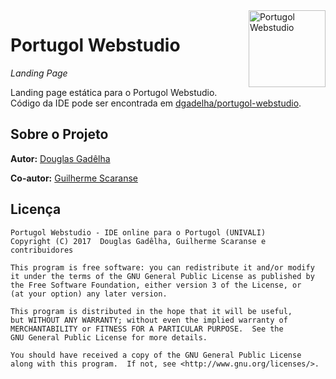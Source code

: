 <img src="https://univali-lite.github.io/Portugol-Studio/img/logo.svg" width="123px" alt="Portugol Webstudio" align="right">

# Portugol Webstudio

*Landing Page*

Landing page estática para o Portugol Webstudio. Código da IDE pode ser encontrada em [dgadelha/portugol-webstudio](https://github.com/dgadelha/Portugol-Webstudio/).

## Sobre o Projeto

**Autor:** [Douglas Gadêlha](mailto:dgadelha@live.com)

**Co-autor:** [Guilherme Scaranse](mailto:guilherme.scaranse@ifba.edu.br)

## Licença
    Portugol Webstudio - IDE online para o Portugol (UNIVALI)
    Copyright (C) 2017  Douglas Gadêlha, Guilherme Scaranse e contribuidores

    This program is free software: you can redistribute it and/or modify
    it under the terms of the GNU General Public License as published by
    the Free Software Foundation, either version 3 of the License, or
    (at your option) any later version.

    This program is distributed in the hope that it will be useful,
    but WITHOUT ANY WARRANTY; without even the implied warranty of
    MERCHANTABILITY or FITNESS FOR A PARTICULAR PURPOSE.  See the
    GNU General Public License for more details.

    You should have received a copy of the GNU General Public License
    along with this program.  If not, see <http://www.gnu.org/licenses/>.
